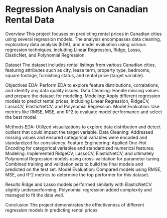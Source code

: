 # Regression Analysis on Canadian Rental Data

Overview
This project focuses on predicting rental prices in Canadian cities using several regression models. The analysis encompasses data cleaning, exploratory data analysis (EDA), and model evaluation using various regression techniques, including Linear Regression, Ridge, Lasso, ElasticNet, and Polynomial Regression.

Dataset
The dataset includes rental listings from various Canadian cities, featuring attributes such as city, lease term, property type, bedrooms, square footage, furnishing status, and rental price (target variable).

Objectives
EDA: Perform 
EDA to explore feature distributions, correlations, and identify any data quality issues.
Data Cleaning: 
Handle missing values and prepare the dataset for modeling.
Modeling: 
Apply different regression models to predict rental prices, including Linear Regression, RidgeCV, LassoCV, ElasticNetCV, and Polynomial Regression.
Model Evaluation: 
Use metrics like RMSE, MSE, and R^2 to evaluate model performance and select the best model.

Methods
EDA: 
Utilized visualizations to explore data distribution and detect outliers that could impact the target variable.
Data Cleaning: 
Addressed missing values and ensured categorical variables were encoded and standardized for consistency.
Feature Engineering: 
Applied One-Hot Encoding for categorical variables and standardized numerical features.
Modeling: 
Implemented RidgeCV, LassoCV, ElasticNetCV, and ultimately Polynomial Regression models using cross-validation for parameter tuning. Combined training and validation sets to build the final models and predicted on the test set.
Model Evaluation: 
Compared models using RMSE, MSE, and R^2 metrics to determine the top performer for this dataset.

Results
Ridge and Lasso models performed similarly with ElasticNetCV slightly underperforming. Polynomial regression added complexity and managed to fit the data well.

Conclusion
The project demonstrates the effectiveness of different regression models in predicting rental prices.
